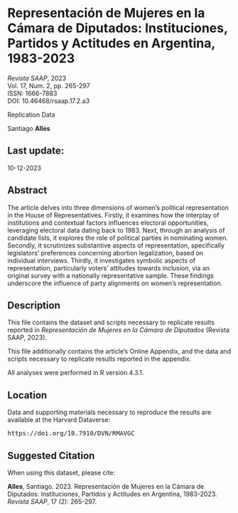 Representación de Mujeres en la Cámara de Diputados: Instituciones, Partidos y Actitudes en Argentina, 1983-2023
==============================================
<p><i>Revista SAAP</i>, 2023</br >
Vol. 17, Num. 2, pp. 265-297</br >
ISSN: 1666-7883</br >
DOI: 10.46468/rsaap.17.2.a3

Replication Data

Santiago <b>Alles</b></br >

Last update:
------------------
10-12-2023

Abstract
-----------
The article delves into three dimensions of women’s political representation in the House of Representatives. Firstly, it examines how the interplay of institutions and contextual factors influences electoral opportunities, leveraging electoral data dating back to 1983. Next, through an analysis of candidate lists, it explores the role of political parties in nominating women. Secondly, it scrutinizes substantive aspects of representation, specifically legislators’ preferences concerning abortion legalization, based on individual interviews. Thirdly, it investigates symbolic aspects of representation, particularly voters’ attitudes towards inclusion, via an original survey with a nationally representative sample. These findings underscore the influence of party alignments on women’s representation.

Description
-----------
This file contains the dataset and scripts necessary to replicate results reported in <i>Representación de Mujeres en la Cámara de Diputados</i> (Revista SAAP, 2023).

This file additionally contains the article’s Online Appendix, and the data and scripts necessary to replicate results reported in the appendix.

All analyses were performed in R version 4.3.1.

Location
-----------
Data and supporting materials necessary to reproduce the results are available at the Harvard Dataverse:
<pre>https://doi.org/10.7910/DVN/RMAVGC</pre>

Suggested Citation
------------------

When using this dataset, please cite:

<b>Alles</b>, Santiago. 2023. Representación de Mujeres en la Cámara de Diputados: Instituciones, Partidos y Actitudes en Argentina, 1983-2023. <i>Revista SAAP</i>, 17 (2): 265-297.
